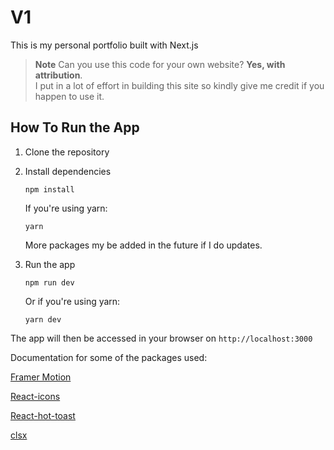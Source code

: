 # V1

This is my personal portfolio built with Next.js

> **Note**
> Can you use this code for your own website? **Yes, with attribution**.<br>
> I put in a lot of effort in building this site so kindly give me credit if you happen to use it.

## How To Run the App

1. Clone the repository

2. Install dependencies

   ```
   npm install
    ```

   If you're using yarn:

   ```
   yarn
   ```

    More packages my be added in the future if I do updates.

3. Run the app

   ```
   npm run dev
   ```
   Or if you're using yarn:

   ```
   yarn dev
   ```
The app will then be accessed in your browser on `http://localhost:3000`

Documentation for some of the packages used:

[Framer Motion](https://www.framer.com/motion/introduction/)

[React-icons](https://react-icons.github.io/react-icons/)

[React-hot-toast](https://react-hot-toast.com/)

[clsx](https://github.com/lukeed/clsx#readme)
